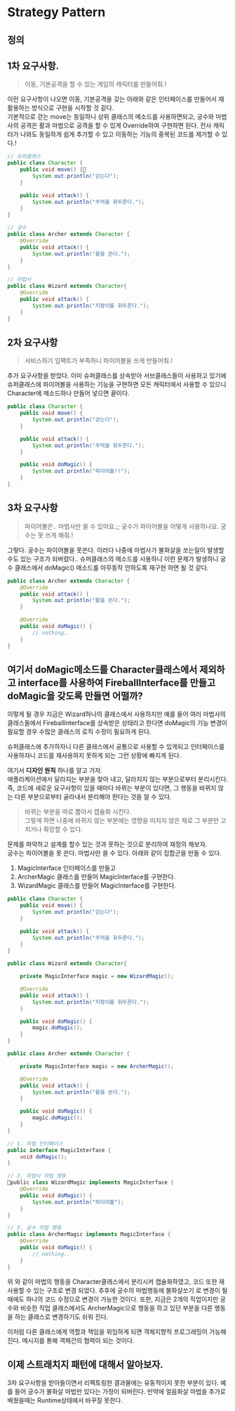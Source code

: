 # Strategy Pattern

## 정의

> 

## 1차 요구사항.

> 이동, 기본공격을 할 수 있는 게임의 캐릭터를 만들어줘.!

이런 요구사항이 나오면 이동, 기본공격을 갖는 아래와 같은 인터페이스를 만들어서 재활용하는 방식으로 구현을 시작할 것 같다.  
기본적으로 걷는 move는 동일하니 상위 클래스의 메소드를 사용하면되고, 궁수와 마법사의 공격은 활과 마법으로 공격을 할 수 있게 Override하여 구현하면 된다. 전사 캐릭터가 나와도 동일하게 쉽게 추가할 수 있고 이동하는 기능의 중복된 코드를 제거할 수 있다.!

```java
// 슈퍼클래스 
public class Character {
    public void move() {
        System.out.println("걷는다");
    }

    public void attack() {
        System.out.println("주먹을 휘두른다.");
    }
}

// 궁수
public class Archer extends Character {
    @Override
    public void attack() {
        System.out.println("활을 쏜다.");
    }
}

// 마법사
public class Wizard extends Character{
    @Override
    public void attack() {
        System.out.println("지팡이를 휘두른다.");
    }
}
```

## 2차 요구사항

> 서비스하기 임팩트가 부족하니 파이어볼을 쓰게 만들어줘.!

추가 요구사항을 받았다. 이미 슈퍼클래스를 상속받아 서브클래스들이 사용하고 있기에 슈퍼클래스에 파이어볼을 사용하는 기능을 구현하면 모든 캐릭터에서 사용할 수 있으니 Character에 메소드하나 만들어 넣으면 끝이다. 

```java
public class Character {
    public void move() {
        System.out.println("걷는다");
    }

    public void attack() {
        System.out.println("주먹을 휘두른다.");
    }

    public void doMagic() {
        System.out.println("파이어볼!!");
    }
}
```

## 3차 요구사항

> 파이어볼은.. 마법사만 쓸 수 있어요.;; 궁수가 파이어볼을 어떻게 사용하나요. 궁수는 못 쓰게 해줘.!

그렇다. 궁수는 파이어볼을 못쓴다. 이러다 나중에 마법사가 불화살을 쏘는일이 발생할 수도 있는 구조가 되버렸다.. 슈퍼클래스의 메소드를 사용하니 이런 문제가 발생하니 궁수 클래스에서 doMagic() 매소드를 아무동작 안하도록 재구현 하면 될 것 같다.

```java
public class Archer extends Character {
    @Override
    public void attack() {
        System.out.println("활을 쏜다.");
    }

    @Override
    public void doMagic() {
        // nothing..
    }
}
```

## 여기서 doMagic메소드를 Character클래스에서 제외하고 interface를 사용하여 FireballInterface를 만들고 doMagic을 갖도록 만들면 어떨까? 

이렇게 될 경우 지금은 Wizard하나의 클래스에서 사용하지만 예를 들어 여러 마법사의 클래스들에서 FireballInterface를 상속받은 상태라고 한다면 doMagic의 기능 변경이 필요할 경우 수많은 클래스의 로직 수정이 필요하게 된다.

슈퍼클래스에 추가하자니 다른 클래스에서 공통으로 사용할 수 있게되고 인터페이스를 사용하자니 코드를 재사용하지 못하게 되는 그런 상황에 빠지게 된다.

여기서 **디자인 원칙** 하나를 알고 가자.  
애플리케이션에서 달라지는 부분을 찾아 내고, 달라지지 않는 부분으로부터 분리시킨다. 즉, 코드에 새로운 요구사항이 있을 때마다 바뀌는 부분이 있다면, 그 행동을 바뀌지 않는 다른 부분으로부터 골라내서 분리해야 한다는 것을 알 수 있다. 

> 바뀌는 부분을 따로 뽑아서 캡슐화 시킨다.  
> 그렇게 하면 나중에 바뀌지 않는 부분에는 영향을 미치지 않은 채로 그 부분만 고치거나 확장할 수 있다.

문제를 파악하고 설계를 할수 있는 것과 못하는 것으로 분리하여 재정의 해보자.  
궁수는 파이어볼을 못 쓴다. 마법사만 쓸 수 있다. 아래와 같이 집합군을 만들 수 있다. 

1. MagicInterface 인터페이스를 만들고 
2. ArcherMagic 클래스를 만들어 MagicInterface를 구현한다.
3. WizardMagic 클래스를 만들어 MagicInterface를 구현한다.

```java
public class Character {
    public void move() {
        System.out.println("걷는다");
    }

    public void attack() {
        System.out.println("주먹을 휘두른다.");
    }
}

public class Wizard extends Character{

    private MagicInterface magic = new WizardMagic();

    @Override
    public void attack() {
        System.out.println("지팡이를 휘두른다.");
    }

    public void doMagic() {
        magic.doMagic();
    }
}

public class Archer extends Character {

    private MagicInterface magic = new ArcherMagic();

    @Override
    public void attack() {
        System.out.println("활을 쏜다.");
    }

    public void doMagic() {
        magic.doMagic();
    }
}

// 1. 마법 인터페이스
public interface MagicInterface {
    void doMagic();
}

// 2. 마법사 마법 행동
public class WizardMagic implements MagicInterface {
    @Override
    public void doMagic() {
        System.out.println("파이어볼");
    }
}

// 3. 궁수 마법 행동
public class ArcherMagic implements MagicInterface {
    @Override
    public void doMagic() {
        // nothing..
    }
}
```

위 와 같이 마법의 행동을 Character클래스에서 분리시켜 캡슐화하였고, 코드 또한 재사용할 수 있는 구조로 변경 되었다. 추후에 궁수의 마법행동에 불화살쏘기 로 변경이 될 때에도 하나의 코드 수정으로 변경이 가능한 것이다. 또한, 지금은 2개의 직업이지만 궁수와 비슷한 직업 클래스에서도 ArcherMagic으로 행동을 하고 있던 부분을 다른 행동을 하는 클래스로 변경하기도 쉬워 진다. 

이처럼 다른 클래스에게 역할과 책임을 위임하게 되면 객체지향적 프로그래밍이 가능해 진다. 메시지를 통해 객체간의 협력이 되는 것이다.

## 이제 스트래치지 패턴에 대해서 알아보자.

3차 요구사항을 받아들이면서 리펙토링한 결과물에는 유동적이지 못한 부분이 있다. 예를 들어 궁수가 불화살 마법만 있다는 가정이 되버린다. 만약에 얼음화살 마법을 추가로 배웠을때는 Runtime상태에서 바꾸질 못한다. 